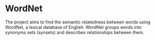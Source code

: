 # WordNet
The project aims to  find the semantic relatedness between words using WordNet, a lexical database of English. WordNet groups words into synonyms sets (synsets) and describes relationships between them.
